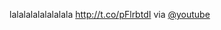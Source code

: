 lalalalalalalalala <a href="http://t.co/pFlrbtdI">http://t.co/pFlrbtdI</a> via <a href="http://twitter.com/youtube">@youtube</a>